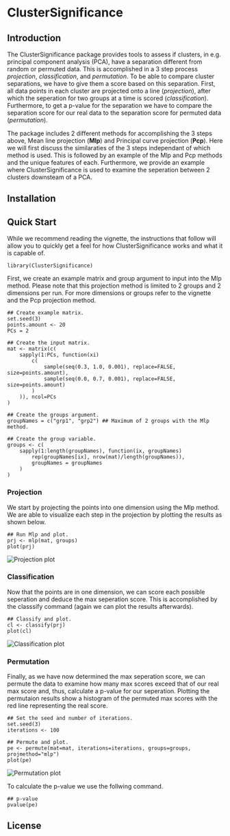 
# ClusterSignificance
## Introduction
The ClusterSignificance package provides tools to assess if clusters, in
e.g. principal component analysis (PCA), have a separation different from
random or permuted data. This is accomplished in a 3 step process *projection*,
*classification*, and *permutation*. To be able to compare cluster
separations, we have to give them a score based on this separation. First, 
all data points in each cluster are projected onto a line (*projection*), after
which the seperation for two groups at a time is scored (*classification*).
Furthermore, to get a p-value for the separation we have to compare the
separation score for our real data to the separation score for permuted data 
(*permutation*).

The package includes 2 different methods for accomplishing the 3 steps
above, Mean line projection (**Mlp**) and Principal curve projection (**Pcp**).
Here we will first discuss the similaraties of the 3 steps independant
of which method is used. This is followed by an example of the Mlp and
Pcp methods and the unique features of each. Furthermore, we provide an
example where ClusterSignificance is used to examine the seperation between
2 clusters downsteam of a PCA. 

## Installation


## Quick Start
While we recommend reading the vignette, the instructions that follow will allow you to quickly get a feel for how ClusterSignificance works and what it is capable of.

```{r echo=TRUE, eval=TRUE, message=FALSE}
library(ClusterSignificance)
```

First, we create an example matrix and group argument to input into the
Mlp method. Please note that this projection method is limited to 2 groups and 2 dimensions per run. For more dimensions or groups refer to the vignette and the Pcp projection method.

```{r, echo=TRUE}
## Create example matrix.
set.seed(3)
points.amount <- 20 
PCs = 2

## Create the input matrix.
mat <- matrix(c(
    sapply(1:PCs, function(xi)
        c(
            sample(seq(0.3, 1.0, 0.001), replace=FALSE, size=points.amount),
            sample(seq(0.0, 0.7, 0.001), replace=FALSE, size=points.amount)
        )
    )), ncol=PCs
) 
```

```{r}
## Create the groups argument.
groupNames = c("grp1", "grp2") ## Maximum of 2 groups with the Mlp method.

## Create the group variable.
groups <- c(
    sapply(1:length(groupNames), function(ix, groupNames)
        rep(groupNames[ix], nrow(mat)/length(groupNames)), 
        groupNames = groupNames
    )
)
```
### Projection
We start by projecting the points into one dimension using the Mlp method. We are able to visualize each step in the projection by plotting the results as shown below. 

```{r, fig.align='center', fig.width=10, fig.height=8}
## Run Mlp and plot.
prj <- mlp(mat, groups)
plot(prj)
```

<img src="/inst/screenShots/MlpProjection.jpeg" alt="Projection plot">

### Classification
Now that the points are in one dimension, we can score each possible seperation and deduce the max seperation score. This is accomplished by the classsify command (again we can plot the results afterwards).

```{r classifyMlp, message=FALSE, fig.align='center', fig.width=8, fig.height=6}
## Classify and plot.
cl <- classify(prj)
plot(cl)
```

<img src="/inst/screenShots/MlpClassification.jpeg" alt="Classification plot">

### Permutation
Finally, as we have now determined the max seperation score, we can permute the data to examine how many max scores exceed that of our real max score and, thus, calculate a p-value for our seperation. Plotting the permutaion results show a histogram of the permuted max scores with the red line representing the real score.

```{r permuteMlp, message=FALSE, fig.align='center', message = FALSE}
## Set the seed and number of iterations.
set.seed(3)
iterations <- 100 

## Permute and plot.
pe <- permute(mat=mat, iterations=iterations, groups=groups, projmethod="mlp")
plot(pe)
```

<img src="/inst/screenShots/MlpPermutation.jpeg" alt="Permutation plot">


To calculate the p-value we use the follwing command.

```{r pValueMlp, echo=FALSE, eval=TRUE, message=FALSE}
## p-value
pvalue(pe)
```

## License
